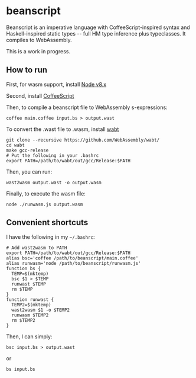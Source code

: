 # beanscript

Beanscript is an imperative language with CoffeeScript-inspired syntax and
Haskell-inspired static types -- full HM type inference plus typeclasses.
It compiles to WebAssembly.

This is a work in progress.

## How to run
First, for wasm support, install [Node v8.x](https://nodejs.org)

Second, install [CoffeeScript](http://coffeescript.org/)

Then, to compile a beanscript file to WebAssembly s-expressions:
```
coffee main.coffee input.bs > output.wast
```

To convert the .wast file to .wasm, install [wabt](https://github.com/WebAssembly/wabt)
```
git clone --recursive https://github.com/WebAssembly/wabt/
cd wabt
make gcc-release
# Put the following in your .bashrc
export PATH=/path/to/wabt/out/gcc/Release:$PATH
```

Then, you can run:
```
wast2wasm output.wast -o output.wasm
```

Finally, to execute the wasm file:
```
node ./runwasm.js output.wasm
```

## Convenient shortcuts

I have the following in my `~/.bashrc`:
```
# Add wast2wasm to PATH
export PATH=/path/to/wabt/out/gcc/Release:$PATH
alias bsc='coffee /path/to/beanscript/main.coffee'
alias runwasm='node /path/to/beanscript/runwasm.js'
function bs {
  TEMP=$(mktemp)
  bsc $1 > $TEMP
  runwast $TEMP
  rm $TEMP
}
function runwast {
  TEMP2=$(mktemp)
  wast2wasm $1 -o $TEMP2
  runwasm $TEMP2
  rm $TEMP2
}
```

Then, I can simply:
```
bsc input.bs > output.wast
```
or
```
bs input.bs
```
